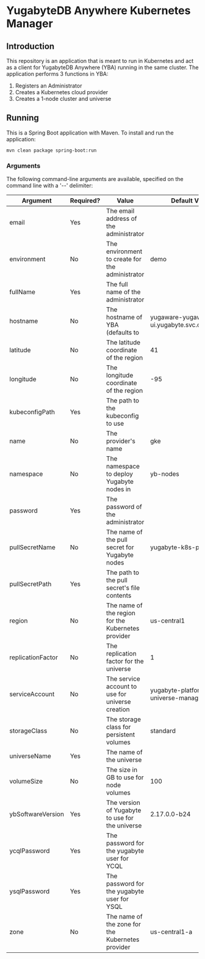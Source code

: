 # YugabyteDB Anywhere Kubernetes Manager

## Introduction
This repository is an application that is meant to run in Kubernetes and act as a client for YugabyteDB Anywhere (YBA) running in the same cluster.  The application performs 3 functions in YBA:

 1. Registers an Administrator
 1. Creates a Kubernetes cloud provider
 1. Creates a 1-node cluster and universe

## Running
This is a Spring Boot application with Maven. To install and run the application:

```
mvn clean package spring-boot:run
```

### Arguments
The following command-line arguments are available, specified on the command line with a '--' delimiter:

| Argument          | Required? | Value                                              | Default Value                                   |
|-------------------|-----------|----------------------------------------------------|-------------------------------------------------|
| email             | Yes       | The email address of the administrator             |                                                 |
| environment       | No        | The environment to create for the administrator    | demo                                            |
| fullName          | Yes       | The full name of the administrator                 |                                                 |
| hostname          | No        | The hostname of YBA (defaults to                   | yugaware-yugaware-ui.yugabyte.svc.cluster.local |
| latitude          | No        | The latitude coordinate of the region              | 41                                              |
| longitude         | No        | The longitude coordinate of the region             | -95                                             |
| kubeconfigPath    | Yes       | The path to the kubeconfig to use                  |                                                 |
| name              | No        | The provider's name                                | gke                                             |
| namespace         | No        | The namespace to deploy Yugabyte nodes in          | yb-nodes                                        |
| password          | Yes       | The password of the administrator                  |                                                 |
| pullSecretName    | No        | The name of the pull secret for Yugabyte nodes     | yugabyte-k8s-pull-secret                        |
| pullSecretPath    | Yes       | The path to the pull secret's file contents        |                                                 |
| region            | No        | The name of the region for the Kubernetes provider | us-central1                                     |
| replicationFactor | No        | The replication factor for the universe            | 1                                               |
| serviceAccount    | No        | The service account to use for universe creation   | yugabyte-platform-universe-management           |
| storageClass      | No        | The storage class for persistent volumes           | standard                                        |
| universeName      | Yes       | The name of the universe                           |                                                 |
| volumeSize        | No        | The size in GB to use for node volumes             | 100                                             |
| ybSoftwareVersion | Yes       | The version of Yugabyte to use for the universe    | 2.17.0.0-b24                                    |
| ycqlPassword      | Yes       | The password for the yugabyte user for YCQL        |                                                 |
| ysqlPassword      | Yes       | The password for the yugabyte user for YSQL        |                                                 |
| zone              | No        | The name of the zone for the Kubernetes provider   | us-central1-a                                   |
